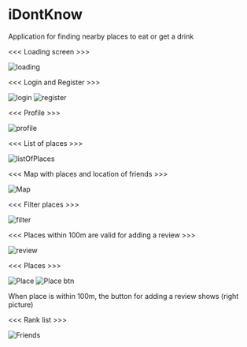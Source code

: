 # iDontKnow
Application for finding nearby places to eat or get a drink


<<< Loading screen >>>

![loading](https://user-images.githubusercontent.com/39527815/86063155-8b06cd80-ba6a-11ea-9fb3-32712872cc99.png)

<<< Login and Register >>>

![login](https://user-images.githubusercontent.com/39527815/86063163-8fcb8180-ba6a-11ea-8c42-6753b4030c20.png) ![register](https://user-images.githubusercontent.com/39527815/86063166-91954500-ba6a-11ea-9eb7-2338f8b868ac.png)

<<< Profile >>>

![profile](https://user-images.githubusercontent.com/39527815/86063158-8d692780-ba6a-11ea-8c1a-ecab62ced0f5.png)

<<< List of places >>>

![listOfPlaces](https://user-images.githubusercontent.com/39527815/86063189-9eb23400-ba6a-11ea-80a0-2eb73e7c8a36.png)

<<< Map with places and location of friends >>>

![Map](https://user-images.githubusercontent.com/39527815/86063362-ff417100-ba6a-11ea-993b-6cacb8f073b2.png)

<<< Filter places >>>

![filter](https://user-images.githubusercontent.com/39527815/86063372-04062500-ba6b-11ea-8665-78768bbd44a2.png)

<<< Places within 100m are valid for adding a review >>>

![review](https://user-images.githubusercontent.com/39527815/86063384-08cad900-ba6b-11ea-9f9b-408270eb96d6.png)

<<< Places >>>

![Place](https://user-images.githubusercontent.com/39527815/86063388-0bc5c980-ba6b-11ea-9c94-bec1f2bde3d3.png)
![Place btn](https://user-images.githubusercontent.com/39527815/86063397-0e282380-ba6b-11ea-8e03-f08309b2053c.png)

When place is within 100m, the button for adding a review shows (right picture)

<<< Rank list >>>

![Friends](https://user-images.githubusercontent.com/39527815/86063458-3879e100-ba6b-11ea-81da-ded62467e1c0.png)

